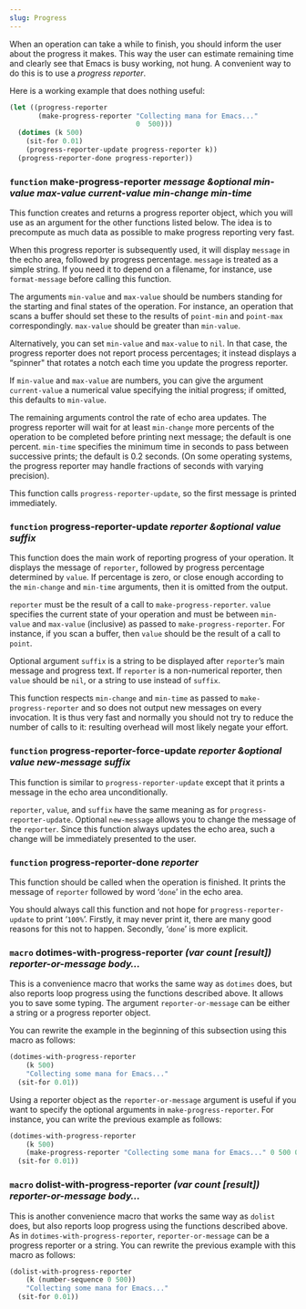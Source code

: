 ```yaml
---
slug: Progress
---
```


When an operation can take a while to finish, you should inform the user about the progress it makes. This way the user can estimate remaining time and clearly see that Emacs is busy working, not hung. A convenient way to do this is to use a *progress reporter*.

Here is a working example that does nothing useful:

```lisp
(let ((progress-reporter
       (make-progress-reporter "Collecting mana for Emacs..."
                               0  500)))
  (dotimes (k 500)
    (sit-for 0.01)
    (progress-reporter-update progress-reporter k))
  (progress-reporter-done progress-reporter))
```

### <span className="tag function">`function`</span> **make-progress-reporter** *message \&optional min-value max-value current-value min-change min-time*

This function creates and returns a progress reporter object, which you will use as an argument for the other functions listed below. The idea is to precompute as much data as possible to make progress reporting very fast.

When this progress reporter is subsequently used, it will display `message` in the echo area, followed by progress percentage. `message` is treated as a simple string. If you need it to depend on a filename, for instance, use `format-message` before calling this function.

The arguments `min-value` and `max-value` should be numbers standing for the starting and final states of the operation. For instance, an operation that scans a buffer should set these to the results of `point-min` and `point-max` correspondingly. `max-value` should be greater than `min-value`.

Alternatively, you can set `min-value` and `max-value` to `nil`. In that case, the progress reporter does not report process percentages; it instead displays a “spinner" that rotates a notch each time you update the progress reporter.

If `min-value` and `max-value` are numbers, you can give the argument `current-value` a numerical value specifying the initial progress; if omitted, this defaults to `min-value`.

The remaining arguments control the rate of echo area updates. The progress reporter will wait for at least `min-change` more percents of the operation to be completed before printing next message; the default is one percent. `min-time` specifies the minimum time in seconds to pass between successive prints; the default is 0.2 seconds. (On some operating systems, the progress reporter may handle fractions of seconds with varying precision).

This function calls `progress-reporter-update`, so the first message is printed immediately.

### <span className="tag function">`function`</span> **progress-reporter-update** *reporter \&optional value suffix*

This function does the main work of reporting progress of your operation. It displays the message of `reporter`, followed by progress percentage determined by `value`. If percentage is zero, or close enough according to the `min-change` and `min-time` arguments, then it is omitted from the output.

`reporter` must be the result of a call to `make-progress-reporter`. `value` specifies the current state of your operation and must be between `min-value` and `max-value` (inclusive) as passed to `make-progress-reporter`. For instance, if you scan a buffer, then `value` should be the result of a call to `point`.

Optional argument `suffix` is a string to be displayed after `reporter`’s main message and progress text. If `reporter` is a non-numerical reporter, then `value` should be `nil`, or a string to use instead of `suffix`.

This function respects `min-change` and `min-time` as passed to `make-progress-reporter` and so does not output new messages on every invocation. It is thus very fast and normally you should not try to reduce the number of calls to it: resulting overhead will most likely negate your effort.

### <span className="tag function">`function`</span> **progress-reporter-force-update** *reporter \&optional value new-message suffix*

This function is similar to `progress-reporter-update` except that it prints a message in the echo area unconditionally.

`reporter`, `value`, and `suffix` have the same meaning as for `progress-reporter-update`. Optional `new-message` allows you to change the message of the `reporter`. Since this function always updates the echo area, such a change will be immediately presented to the user.

### <span className="tag function">`function`</span> **progress-reporter-done** *reporter*

This function should be called when the operation is finished. It prints the message of `reporter` followed by word ‘`done`’ in the echo area.

You should always call this function and not hope for `progress-reporter-update` to print ‘`100%`’. Firstly, it may never print it, there are many good reasons for this not to happen. Secondly, ‘`done`’ is more explicit.

### <span className="tag macro">`macro`</span> **dotimes-with-progress-reporter** *(var count \[result]) reporter-or-message body…*

This is a convenience macro that works the same way as `dotimes` does, but also reports loop progress using the functions described above. It allows you to save some typing. The argument `reporter-or-message` can be either a string or a progress reporter object.

You can rewrite the example in the beginning of this subsection using this macro as follows:

```lisp
(dotimes-with-progress-reporter
    (k 500)
    "Collecting some mana for Emacs..."
  (sit-for 0.01))
```

Using a reporter object as the `reporter-or-message` argument is useful if you want to specify the optional arguments in `make-progress-reporter`. For instance, you can write the previous example as follows:

```lisp
(dotimes-with-progress-reporter
    (k 500)
    (make-progress-reporter "Collecting some mana for Emacs..." 0 500 0 1 1.5)
  (sit-for 0.01))
```

### <span className="tag macro">`macro`</span> **dolist-with-progress-reporter** *(var count \[result]) reporter-or-message body…*

This is another convenience macro that works the same way as `dolist` does, but also reports loop progress using the functions described above. As in `dotimes-with-progress-reporter`, `reporter-or-message` can be a progress reporter or a string. You can rewrite the previous example with this macro as follows:

```lisp
(dolist-with-progress-reporter
    (k (number-sequence 0 500))
    "Collecting some mana for Emacs..."
  (sit-for 0.01))
```
